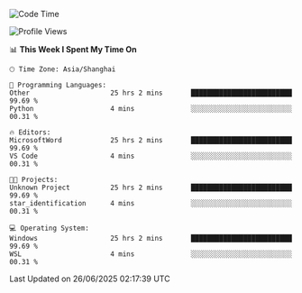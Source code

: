 <!--START_SECTION:waka-->
![Code Time](http://img.shields.io/badge/Code%20Time-3%2C022%20hrs%202%20mins-blue)

![Profile Views](http://img.shields.io/badge/Profile%20Views-0-blue)

📊 **This Week I Spent My Time On** 

```text
🕑︎ Time Zone: Asia/Shanghai

💬 Programming Languages: 
Other                    25 hrs 2 mins       █████████████████████████   99.69 % 
Python                   4 mins              ░░░░░░░░░░░░░░░░░░░░░░░░░   00.31 % 

🔥 Editors: 
MicrosoftWord            25 hrs 2 mins       █████████████████████████   99.69 % 
VS Code                  4 mins              ░░░░░░░░░░░░░░░░░░░░░░░░░   00.31 % 

🐱‍💻 Projects: 
Unknown Project          25 hrs 2 mins       █████████████████████████   99.69 % 
star_identification      4 mins              ░░░░░░░░░░░░░░░░░░░░░░░░░   00.31 % 

💻 Operating System: 
Windows                  25 hrs 2 mins       █████████████████████████   99.69 % 
WSL                      4 mins              ░░░░░░░░░░░░░░░░░░░░░░░░░   00.31 % 
```


 Last Updated on 26/06/2025 02:17:39 UTC
<!--END_SECTION:waka-->